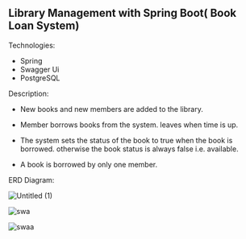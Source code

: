 
## Library Management with Spring Boot( Book Loan System)

Technologies:

- Spring 
- Swagger Ui
- PostgreSQL

Description:

- New books and new members are added to the library.

- Member borrows books from the system. leaves when time is up.

- The system sets the status of the book to true when the book is borrowed.
otherwise the book status is always false i.e. available.

- A book is borrowed by only one member.

ERD Diagram:

![Untitled (1)](https://user-images.githubusercontent.com/34512770/128953586-4ea05cd8-4d69-4a0d-9e3b-2c9884f4bef8.png)

![swa](https://user-images.githubusercontent.com/34512770/128954259-62ee87fc-e0be-4b2c-b5bf-ff27ccf90b36.png)

![swaa](https://user-images.githubusercontent.com/34512770/128954265-1d1e6cae-434d-4f7d-9ff2-39d765c9f52a.png)
